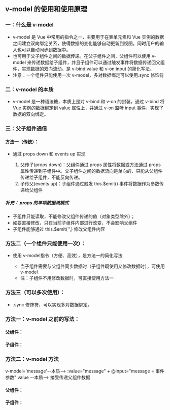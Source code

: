 ## v-model 的使用和使用原理

### 一：什么是 v-model

  - v-model 是 Vue 中常用的指令之一，主要用于在表单元素和 Vue 实例的数据之间建立双向绑定关系，使得数据的变化能够自动更新到视图，同时用户的输入也可以自动同步到数据中。
  - 也可用于父子组件之间的数据传递。在父子组件之间，父组件可以使用 v-model 来传递数据给子组件，并且子组件可以通过触发事件将数据传递回父组件，实现数据的双向流动。是 v-bind:value 和 v-on:input 的简化写法。
  - 注意：一个组件只能使用一次 v-model，多对数据绑定可以使用.sync 修饰符

### 二：v-model 的本质

  - v-model 是一种语法糖，本质上是对 v-bind 和 v-on 的封装，通过 v-bind 将 Vue 实例的数据绑定到 value 属性上，并通过 v-on 监听 input 事件，实现了数据的双向绑定。

### 三：父子组件通信

  #### 方法一（传统）：

  * 通过 props down 和 events up 实现

    1. 父传子(props down)：父组件通过 props 属性将数据或方法通过 props 属性传递到子组件中。父子组件之间的数据流向是单向的，只能从父组件传递给子组件，不能反向传递。
    2. 子传父(events up)：子组件通过触发 this.$emit() 事件将数据作为参数传递给父组件

  ##### 补充： props 的单项数据流模式

  - 子组件只能读取，不能修改父组件传递的值（对象类型除外）；
  - 如要直接修改，只在当前子组件内部进行改变，不会影响父组件
  - 子组件能够通过 this.$emit('',) 修改父组件内容

  ### 方法二（一个组件只能使用一次）：

  * 使用 v-model指令（方便、高效），是方法一的简化写法

    - 当子组件需要与父组件同步数据时（子组件既使用又修改数据时），可使用 v-model
    - 注：子组件不用修改数据时，可直接使用方法一

  ### 方法三（可以多次使用）：

  * .sync 修饰符，可以实现多对数据绑定。




### 方法一：v-model 之前的写法：

#### 父组件：

  <template>
      <child-vue 
      :msg='message'
      @change='message = $event'
      />
  </template>
  <script>
      export default { 
        components: {
         childVue
        },
        data(){
          return {
            message: '父组件内容'
          }
        }
      }
  </script>

#### 子组件：
  <template>
    <div> {{msg}}</div>
    <button @click='parentChange'> 修改传递的内容 </button>
  </template>
  <script>
      export default { 
        props: {
          msg:{
            type: String
          }
        },
        methods:{
          parentChange(){
            this.$emit('change','子组件内容')
          }
        }
      }
  </script>

### 方法二：v-model 方法

v-model='message'--本质--> :value="message" + @input="message = 事件参数"
value --本质--> 接受传递父组件数据

#### 父组件：

  <template>
      <child-vue 
     v-model='message'
      />
  </template>
  <script>
      export default { 
        components: {
         childVue
        },
        data(){
          return {
            message: '父组件内容'
          }
        }
      }
  </script>
  
#### 子组件：
 <template>
    <div> {{value}}</div>
    <button @click='parentChange'> 修改传递的内容 </button>
  </template>
  <script>
      export default { 
        props: {
          value:{
            type: String
          }
        },
        methods:{
          parentChange(){
            this.$emit('input','子组件内容')
          }
        }
      }
     
  </script>
